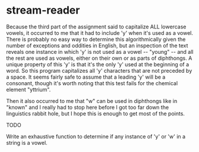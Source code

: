 # stream-reader

Because the third part of the assignment said to capitalize ALL lowercase vowels, it occurred to me that it had to include 'y' when it's used as a vowel. There is probably no easy way to determine this algorithmically given the number of exceptions and oddities in English, but an inspection of the text reveals one instance in which 'y' is not used as a vowel -- "young" -- and all the rest are used as vowels, either on their own or as parts of diphthongs. A unique property of this 'y' is that it's the only 'y' used at the beginning of a word. So this program capitalizes all 'y' characters that are not preceded by a space. It seems fairly safe to assume that a leading 'y' will be a consonant, though it's worth noting that this test fails for the chemical element "yttrium".

Then it also occurred to me that "w" can be used in diphthongs like in "known" and I really had to stop here before I got too far down the linguistics rabbit hole, but I hope this is enough to get most of the points.

TODO

Write an exhaustive function to determine if any instance of 'y' or 'w' in a string is a vowel.

